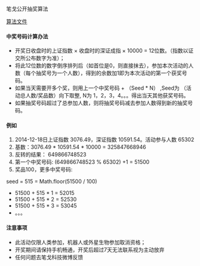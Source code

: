 
笔戈公开抽奖算法


[算法文件](assets/lottery.js)


#### 中奖号码计算办法

* 开奖日收盘时的上证指数 × 收盘时的深证成指 × 10000 = 12位数。（指数以证交所公布数字为准）；
* 将此12位数的数字倒序排列后（如首位是0，则直接抹去），参加本次活动的人数（每个抽奖号为一个人数），得到的余数加1即为本次活动的第一个获奖号码。
* 如果当天需要开多个奖，则用上一个中奖号码 + （Seed * N） ,Seed为 （活动总人数/奖品数）向下取整, N为 1，2，3，4。。。得出当天其他获奖号码。
* 如果抽奖号码超过了总参加人数，则将抽奖号码减去参加人数得到新的抽奖号码。

#### 例如
1. 2014-12-18日上证指数 3076.49，深证指数 10591.54。活动参与人数 65302
2. 基数：3076.49 * 10591.54 * 10000 = 325847668946
3. 反转的结果： 649866748523
4. 第一个中奖号码: (649866748523 % 65302) +1 = 51500
5. 奖品100，更多中奖号码:

  seed = 515 = Math.floor(51500 / 100)
* 51500 + 515 * 1 = 52015
* 51500 + 515 * 2 = 52530
* 51500 + 515 * 3 = 53045
* 。。。


#### 注意事项

* 此活动仅限人类参加，机器人或外星生物参加取消资格；
* 开奖期间请保持手机畅通，开奖后超过7天无法联系视为主动放弃
* 任何问题去笔戈科技微博反馈
